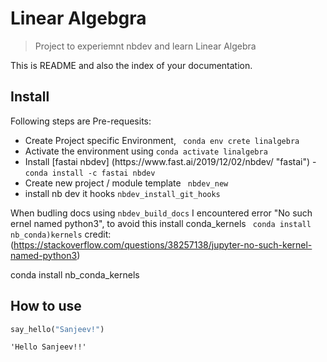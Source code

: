 # Linear Algebgra
> Project to experiemnt nbdev and learn Linear Algebra


This is README and also the index of your documentation.

## Install

Following steps are Pre-requesits:
<ul>
    <li> Create Project specific Environment, <code> conda env crete linalgebra</code></li>
    <li>Activate the environment using <code>conda activate linalgebra</code></li>
    <li>Install [fastai nbdev] (https://www.fast.ai/2019/12/02/nbdev/ "fastai") - <code>conda install -c fastai nbdev</code></li>
    <li> Create new project / module template <code> nbdev_new</code></li>
    <li> install nb dev it hooks <code>nbdev_install_git_hooks </code></li>
</ul>

When budling docs using <code>nbdev_build_docs</code> I encountered error "No such ernel named python3", to avoid this install conda_kernels <code> conda install nb_conda)kernels</code> credit: (https://stackoverflow.com/questions/38257138/jupyter-no-such-kernel-named-python3)
    
conda install nb_conda_kernels

## How to use

```python
say_hello("Sanjeev!")
```




    'Hello Sanjeev!!'



